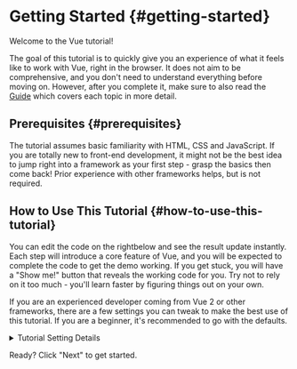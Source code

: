 # Getting Started {#getting-started}

Welcome to the Vue tutorial!

The goal of this tutorial is to quickly give you an experience of what it feels like to work with Vue, right in the browser. It does not aim to be comprehensive, and you don't need to understand everything before moving on. However, after you complete it, make sure to also read the <a target="_blank" href="/guide/introduction.html">Guide</a> which covers each topic in more detail.

## Prerequisites {#prerequisites}

The tutorial assumes basic familiarity with HTML, CSS and JavaScript. If you are totally new to front-end development, it might not be the best idea to jump right into a framework as your first step - grasp the basics then come back! Prior experience with other frameworks helps, but is not required.

## How to Use This Tutorial {#how-to-use-this-tutorial}

You can edit the code <span class="wide">on the right</span><span class="narrow">below</span> and see the result update instantly. Each step will introduce a core feature of Vue, and you will be expected to complete the code to get the demo working. If you get stuck, you will have a "Show me!" button that reveals the working code for you. Try not to rely on it too much - you'll learn faster by figuring things out on your own.

If you are an experienced developer coming from Vue 2 or other frameworks, there are a few settings you can tweak to make the best use of this tutorial. If you are a beginner, it's recommended to go with the defaults.

<details>
<summary>Tutorial Setting Details</summary>

- Vue offers two API styles: Options API and Composition API. This tutorial is designed to work for both - you can choose your preferred style using the **API Preference** switches at the top. <a target="_blank" href="/guide/introduction.html#api-styles">Learn more about API styles</a>.

- You can also switch between SFC-mode or HTML-mode. The former will show code examples in <a target="_blank" href="/guide/introduction.html#single-file-components">Single-File Component</a> (SFC) format, which is what most developers use when they use Vue with a build step. HTML-mode shows usage without a build step.

:::tip
If you're about to use HTML-mode without a build step in your own applications, make sure you either change imports to 

```js
import { * } from vue/dist/vue.esm-bundler.js
```

inside your scripts or configure your build tool to resolve `vue` accordingly. Sample config for [Vite](https://vitejs.dev/):

```js
// vite.config.js
export default {
  resolve: {
    alias: {
      vue: 'vue/dist/vue.esm-bundler.js'
    }
  }
}
```

See the respective [section in Tooling guide](/guide/scaling-up/tooling.html#note-on-in-browser-template-compilation) for more information.
:::

</details>

Ready? Click "Next" to get started.
